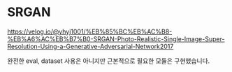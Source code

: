 # SRGAN
https://velog.io/@yhyj1001/%EB%85%BC%EB%AC%B8-%EB%A6%AC%EB%B7%B0-SRGAN-Photo-Realistic-Single-Image-Super-Resolution-Using-a-Generative-Adversarial-Network2017

완전한 eval, dataset 사용은 아니지만 근본적으로 필요한 모듈은 구현했습니다.

